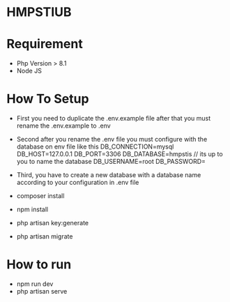 # HMPSTIUB

# Requirement
- Php Version > 8.1
- Node JS

# How To Setup
- First you need to duplicate the .env.example file after that you must rename the .env.example to .env
- Second after you rename the .env file you must configure with the database on env file like this
  DB_CONNECTION=mysql
  DB_HOST=127.0.0.1
  DB_PORT=3306
  DB_DATABASE=hmpstis // its up to you to name the database
  DB_USERNAME=root
  DB_PASSWORD=
- Third, you have to create a new database with a database name according to your configuration in .env file

- composer install
- npm install
- php artisan key:generate
- php artisan migrate

# How to run
- npm run dev
- php artisan serve
